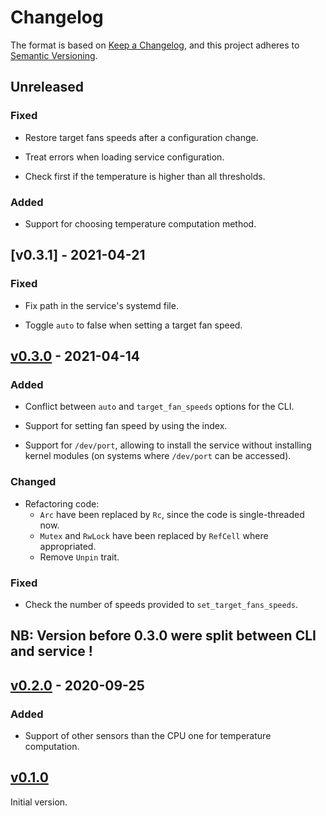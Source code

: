 # Changelog

The format is based on [Keep a Changelog](https://keepachangelog.com/en/1.0.0/),
and this project adheres to [Semantic Versioning](https://semver.org/spec/v2.0.0.html).

## Unreleased

### Fixed

- Restore target fans speeds after a configuration change.

- Treat errors when loading service configuration.

- Check first if the temperature is higher than all thresholds.

### Added

- Support for choosing temperature computation method.

## [v0.3.1] - 2021-04-21

### Fixed

- Fix path in the service's systemd file.

- Toggle `auto` to false when setting a target fan speed.

## [v0.3.0] - 2021-04-14

### Added

- Conflict between `auto` and `target_fan_speeds` options for the CLI.

- Support for setting fan speed by using the index.

- Support for `/dev/port`, allowing to install the service without installing
  kernel modules (on systems where `/dev/port` can be accessed).

### Changed

- Refactoring code:
  - `Arc` have been replaced by `Rc`, since the code is single-threaded now.
  - `Mutex` and `RwLock` have been replaced by `RefCell` where appropriated.
  - Remove `Unpin` trait.

### Fixed

- Check the number of speeds provided to `set_target_fans_speeds`.

## NB: Version before 0.3.0 were split between CLI and service !

## [v0.2.0] - 2020-09-25

### Added

- Support of other sensors than the CPU one for temperature computation.

## [v0.1.0]

Initial version.

[v0.3.0]: https://github.com/musikid/fancy/compare/fancy-service-0.2.0..v0.3.0
[v0.2.0]: https://github.com/musikid/fancy/compare/fancy-service-0.1.0...fancy-service-0.2.0
[v0.1.0]: https://github.com/musikid/fancy/compare/fancy-service-0.1.0

